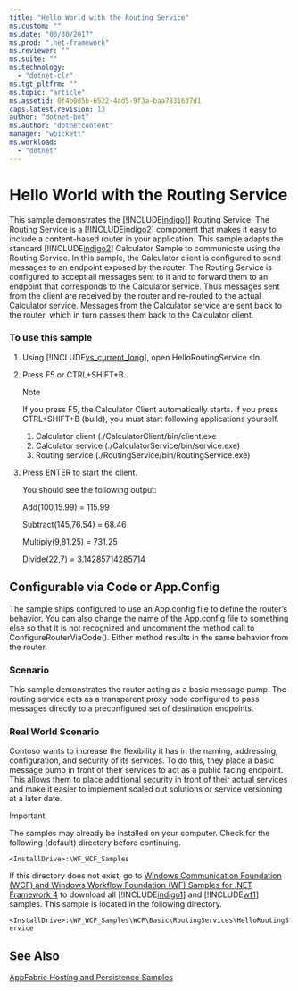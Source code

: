 ```yaml
---
title: "Hello World with the Routing Service"
ms.custom: ""
ms.date: "03/30/2017"
ms.prod: ".net-framework"
ms.reviewer: ""
ms.suite: ""
ms.technology: 
  - "dotnet-clr"
ms.tgt_pltfrm: ""
ms.topic: "article"
ms.assetid: 0f4b0d5b-6522-4ad5-9f3a-baa78316d7d1
caps.latest.revision: 13
author: "dotnet-bot"
ms.author: "dotnetcontent"
manager: "wpickett"
ms.workload: 
  - "dotnet"
---
```

# Hello World with the Routing Service
This sample demonstrates the [!INCLUDE[indigo1](../../../../includes/indigo1-md.md)] Routing Service. The Routing Service is a [!INCLUDE[indigo2](../../../../includes/indigo2-md.md)] component that makes it easy to include a content-based router in your application. This sample adapts the standard [!INCLUDE[indigo2](../../../../includes/indigo2-md.md)] Calculator Sample to communicate using the Routing Service. In this sample, the Calculator client is configured to send messages to an endpoint exposed by the router. The Routing Service is configured to accept all messages sent to it and to forward them to an endpoint that corresponds to the Calculator service. Thus messages sent from the client are received by the router and re-routed to the actual Calculator service. Messages from the Calculator service are sent back to the router, which in turn passes them back to the Calculator client.  
  
### To use this sample  
  
1.  Using [!INCLUDE[vs_current_long](../../../../includes/vs-current-long-md.md)], open HelloRoutingService.sln.  
  
2.  Press F5 or CTRL+SHIFT+B.  
  
    > [!NOTE]
    >  If you press F5, the Calculator Client automatically starts. If you press CTRL+SHIFT+B (build), you must start following applications yourself.  
    >   
    >  1.  Calculator client (./CalculatorClient/bin/client.exe  
    > 2.  Calculator service (./CalculatorService/bin/service.exe)  
    > 3.  Routing service (./RoutingService/bin/RoutingService.exe)  
  
3.  Press ENTER to start the client.  
  
     You should see the following output:  
  
     Add(100,15.99) = 115.99  
  
     Subtract(145,76.54) = 68.46  
  
     Multiply(9,81.25) = 731.25  
  
     Divide(22,7) = 3.14285714285714  
  
## Configurable via Code or App.Config  
 The sample ships configured to use an App.config file to define the router’s behavior. You can also change the name of the App.config file to something else so that it is not recognized and uncomment the method call to ConfigureRouterViaCode(). Either method results in the same behavior from the router.  
  
### Scenario  
 This sample demonstrates the router acting as a basic message pump. The routing service acts as a transparent proxy node configured to pass messages directly to a preconfigured set of destination endpoints.  
  
### Real World Scenario  
 Contoso wants to increase the flexibility it has in the naming, addressing, configuration, and security of its services. To do this, they place a basic message pump in front of their services to act as a public facing endpoint. This allows them to place additional security in front of their actual services and make it easier to implement scaled out solutions or service versioning at a later date.  
  
> [!IMPORTANT]
>  The samples may already be installed on your computer. Check for the following (default) directory before continuing.  
>   
>  `<InstallDrive>:\WF_WCF_Samples`  
>   
>  If this directory does not exist, go to [Windows Communication Foundation (WCF) and Windows Workflow Foundation (WF) Samples for .NET Framework 4](http://go.microsoft.com/fwlink/?LinkId=150780) to download all [!INCLUDE[indigo1](../../../../includes/indigo1-md.md)] and [!INCLUDE[wf1](../../../../includes/wf1-md.md)] samples. This sample is located in the following directory.  
>   
>  `<InstallDrive>:\WF_WCF_Samples\WCF\Basic\RoutingServices\HelloRoutingService`  
  
## See Also  
 [AppFabric Hosting and Persistence Samples](http://go.microsoft.com/fwlink/?LinkId=193961)
